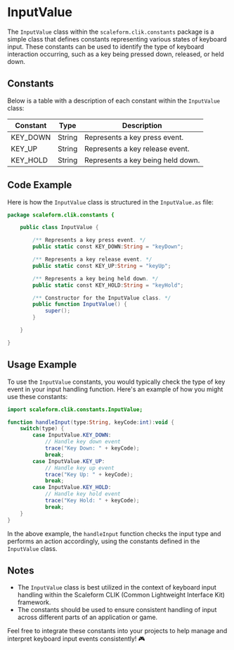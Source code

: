 # InputValue
The `InputValue` class within the `scaleform.clik.constants` package is a simple class that defines constants representing various states of keyboard input.
These constants can be used to identify the type of keyboard interaction occurring, such as a key being pressed down, released, or held down.

## Constants

Below is a table with a description of each constant within the `InputValue` class:

| Constant   | Type   | Description                         |
|------------|--------|-------------------------------------|
| KEY_DOWN   | String | Represents a key press event.       |
| KEY_UP     | String | Represents a key release event.     |
| KEY_HOLD   | String | Represents a key being held down.   |

## Code Example

Here is how the `InputValue` class is structured in the `InputValue.as` file:

```actionscript
package scaleform.clik.constants {

    public class InputValue {

        /** Represents a key press event. */
        public static const KEY_DOWN:String = "keyDown";

        /** Represents a key release event. */
        public static const KEY_UP:String = "keyUp";

        /** Represents a key being held down. */
        public static const KEY_HOLD:String = "keyHold";

        /** Constructor for the InputValue class. */
        public function InputValue() {
            super();
        }

    }

}
```

## Usage Example

To use the `InputValue` constants, you would typically check the type of key event in your input handling function. Here's an example of how you might use these constants:

```actionscript
import scaleform.clik.constants.InputValue;

function handleInput(type:String, keyCode:int):void {
    switch(type) {
        case InputValue.KEY_DOWN:
            // Handle key down event
            trace("Key Down: " + keyCode);
            break;
        case InputValue.KEY_UP:
            // Handle key up event
            trace("Key Up: " + keyCode);
            break;
        case InputValue.KEY_HOLD:
            // Handle key hold event
            trace("Key Hold: " + keyCode);
            break;
    }
}
```

In the above example, the `handleInput` function checks the input type and performs an action accordingly, using the constants defined in the `InputValue` class.

## Notes

- The `InputValue` class is best utilized in the context of keyboard input handling within the Scaleform CLIK (Common Lightweight Interface Kit) framework.
- The constants should be used to ensure consistent handling of input across different parts of an application or game.

Feel free to integrate these constants into your projects to help manage and interpret keyboard input events consistently! 🎮
